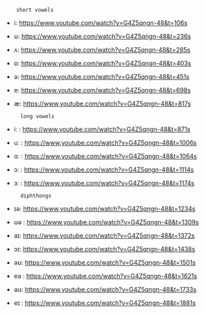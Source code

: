         short vowels

- i: https://www.youtube.com/watch?v=G4Z5qngn-48&t=106s

- ʊ: https://www.youtube.com/watch?v=G4Z5qngn-48&t=236s

- ʌ: https://www.youtube.com/watch?v=G4Z5qngn-48&t=285s

- ɒ: https://www.youtube.com/watch?v=G4Z5qngn-48&t=403s

- ə: https://www.youtube.com/watch?v=G4Z5qngn-48&t=451s

- e: https://www.youtube.com/watch?v=G4Z5qngn-48&t=698s

- æ: https://www.youtube.com/watch?v=G4Z5qngn-48&t=817s

        long vowels

- iː : https://www.youtube.com/watch?v=G4Z5qngn-48&t=871s

- uː : https://www.youtube.com/watch?v=G4Z5qngn-48&t=1006s

- ɑː : https://www.youtube.com/watch?v=G4Z5qngn-48&t=1064s

- ɔː : https://www.youtube.com/watch?v=G4Z5qngn-48&t=1114s

- ɜː : https://www.youtube.com/watch?v=G4Z5qngn-48&t=1174s

        diphthongs

-  ɪə: https://www.youtube.com/watch?v=G4Z5qngn-48&t=1234s

- ʊə : https://www.youtube.com/watch?v=G4Z5qngn-48&t=1309s

- aɪ: https://www.youtube.com/watch?v=G4Z5qngn-48&t=1372s

- ɔɪ: https://www.youtube.com/watch?v=G4Z5qngn-48&t=1438s

- əʊ: https://www.youtube.com/watch?v=G4Z5qngn-48&t=1501s

- eə : https://www.youtube.com/watch?v=G4Z5qngn-48&t=1621s

-  aʊ: https://www.youtube.com/watch?v=G4Z5qngn-48&t=1733s

- eɪ : https://www.youtube.com/watch?v=G4Z5qngn-48&t=1881s
